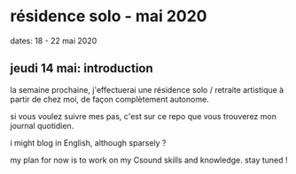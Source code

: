 # résidence solo - mai 2020

dates: 18 - 22 mai 2020

## jeudi 14 mai: introduction

la semaine prochaine, j'effectuerai une résidence solo / retraite artistique à partir de chez moi, de façon complètement autonome.

si vous voulez suivre mes pas, c'est sur ce repo que vous trouverez mon journal quotidien.

i might blog in English, although sparsely ?

my plan for now is to work on my Csound skills and knowledge. stay tuned !

